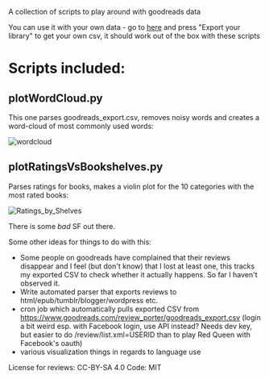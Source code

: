 A collection of scripts to play around with goodreads data

You can use it with your own data - go to [here](https://www.goodreads.com/review/import) and press "Export your library" to get your own csv, it should work out of the box with these scripts

# Scripts included:

## plotWordCloud.py

This one parses goodreads_export.csv, removes noisy words and creates a word-cloud of most commonly used words:

![wordcloud](https://raw.github.com/philippbayer/my_goodreads_shelves/master/GR_wordcloud.png)

## plotRatingsVsBookshelves.py

Parses ratings for books, makes a violin plot for the 10 categories with the most rated books:

![Ratings_by_Shelves](https://raw.github.com/philippbayer/my_goodreads_shelves/master/categories_violinplot.png)

There is some *bad* SF out there.

Some other ideas for things to do with this:

- Some people on goodreads have complained that their reviews disappear and I feel (but don't know) that I lost at least one, this tracks my exported CSV to check whether it actually happens. So far I haven't observed it.
- Write automated parser that exports reviews to html/epub/tumblr/blogger/wordpress etc.
- cron job which automatically pulls exported CSV from https://www.goodreads.com/review_porter/goodreads_export.csv (login a bit weird esp. with Facebook login, use API instead? Needs dev key, but easier to do /review/list.xml=USERID than to play Red Queen with Facebook's oauth)
- various visualization things in regards to language use

License for reviews: CC-BY-SA 4.0
Code: MIT
